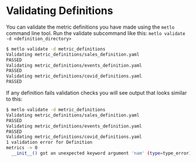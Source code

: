 # Validating Definitions

You can validate the metric definitions you have made using the `metlo` command line tool. Run the validate subcommand like this: `metlo validate -d <definition_directory>`

```bash
$ metlo validate -d metric_definitions
Validating metric_definitions/sales_definition.yaml
PASSED
Validating metric_definitions/events_definition.yaml
PASSED
Validating metric_definitions/covid_definitions.yaml
PASSED
```

If any definition fails validation checks you will see output that looks similar to this:

```bash
$ metlo validate -d metric_definitions
Validating metric_definitions/sales_definition.yaml
PASSED
Validating metric_definitions/events_definition.yaml
PASSED
Validating metric_definitions/covid_definitions.yaml
1 validation error for Definition
metrics -> 0
  __init__() got an unexpected keyword argument 'nam' (type=type_error)
```
